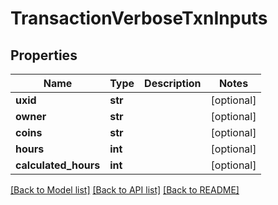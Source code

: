 # TransactionVerboseTxnInputs

## Properties
Name | Type | Description | Notes
------------ | ------------- | ------------- | -------------
**uxid** | **str** |  | [optional] 
**owner** | **str** |  | [optional] 
**coins** | **str** |  | [optional] 
**hours** | **int** |  | [optional] 
**calculated_hours** | **int** |  | [optional] 

[[Back to Model list]](../README.md#documentation-for-models) [[Back to API list]](../README.md#documentation-for-api-endpoints) [[Back to README]](../README.md)


